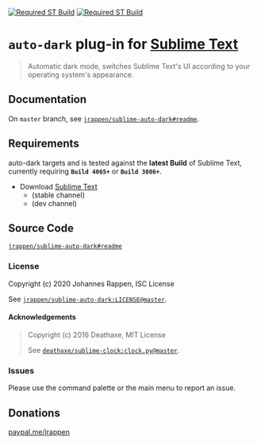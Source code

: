 [![Required ST Build](https://img.shields.io/badge/ST-Build%204065+-orange.svg?style=flat-square&logo=sublime-text)](https://www.sublimetext.com)
[![Required ST Build](https://img.shields.io/badge/ST-Build%203006+-orange.svg?style=flat-square&logo=sublime-text)](https://www.sublimetext.com)

# `auto-dark` plug-in for [Sublime Text](https://www.sublimetext.com)

> Automatic dark mode, switches Sublime Text's UI according to your operating system's appearance.

## Documentation

On `master` branch, see [`jrappen/sublime-auto-dark#readme`](https://github.com/jrappen/sublime-auto-dark#readme).

## Requirements

auto-dark targets and is tested against the **latest Build** of Sublime Text, currently requiring **`Build 4065+`** or **`Build 3006+`**.

* Download [Sublime Text](https://www.sublimetext.com)
    * (stable channel)
    * (dev channel)

## Source Code

[`jrappen/sublime-auto-dark#readme`](https://www.github.com/jrappen/sublime-auto-dark#readme)

### License

Copyright (c) 2020 Johannes Rappen, ISC License

See [`jrappen/sublime-auto-dark:LICENSE@master`](https://github.com/jrappen/sublime-auto-dark/blob/master/LICENSE).

#### Acknowledgements

> Copyright (c) 2016 Deathaxe, MIT License
>
> See [`deathaxe/sublime-clock:clock.py@master`](https://github.com/deathaxe/sublime-clock/blob/master/clock.py).

### Issues

Please use the command palette or the main menu to report an issue.

## Donations

[paypal.me/jrappen](https://www.paypal.me/jrappen)
